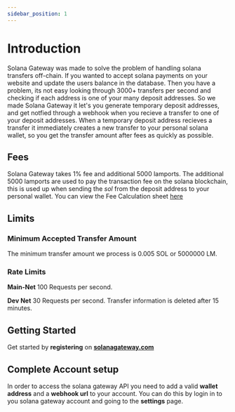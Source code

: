 ```yaml
---
sidebar_position: 1
---
```


# Introduction

Solana Gateway was made to solve the problem of handling solana transfers off-chain. If you wanted to accept solana payments on your website and update the users balance in the database. Then you have a problem, its not easy looking through 3000+ transfers per second and checking if each address is one of your many deposit addresses. So we made Solana Gateway it let's you generate temporary deposit addresses, and get notfied through a webhook when you recieve a transfer to one of your deposit addresses. When a temporary deposit address recieves a transfer it immediately creates a new transfer to your personal solana wallet, so you get the transfer amount after fees as quickly as possible.

## Fees

Solana Gateway takes 1% fee and additional 5000 lamports. The additional 5000 lamports are used to pay the transaction fee on the solana blockchain, this is used up when sending the _sol_ from the deposit address to your personal wallet. You can view the Fee Calculation sheet [here](https://docs.google.com/spreadsheets/d/11ZX8afdHGHmBmks0UilQruXuG3vA5WM4-okeJo3yzKU/edit?usp=sharing)

## Limits
### Minimum Accepted Transfer Amount
The minimum transfer amount we process is 0.005 SOL or 5000000 LM.
### Rate Limits
**Main-Net** 100 Requests per second.

**Dev Net** 30 Requests per second. Transfer information is deleted after 15 minutes.

## Getting Started

Get started by **registering** on **[solanagateway.com](https://www.solanagateway.com)**

## Complete Account setup

In order to access the solana gateway API you need to add a valid **wallet address** and a **webhook url** to your account. You can do this by login in to you solana gateway account and going to the **settings** page.
